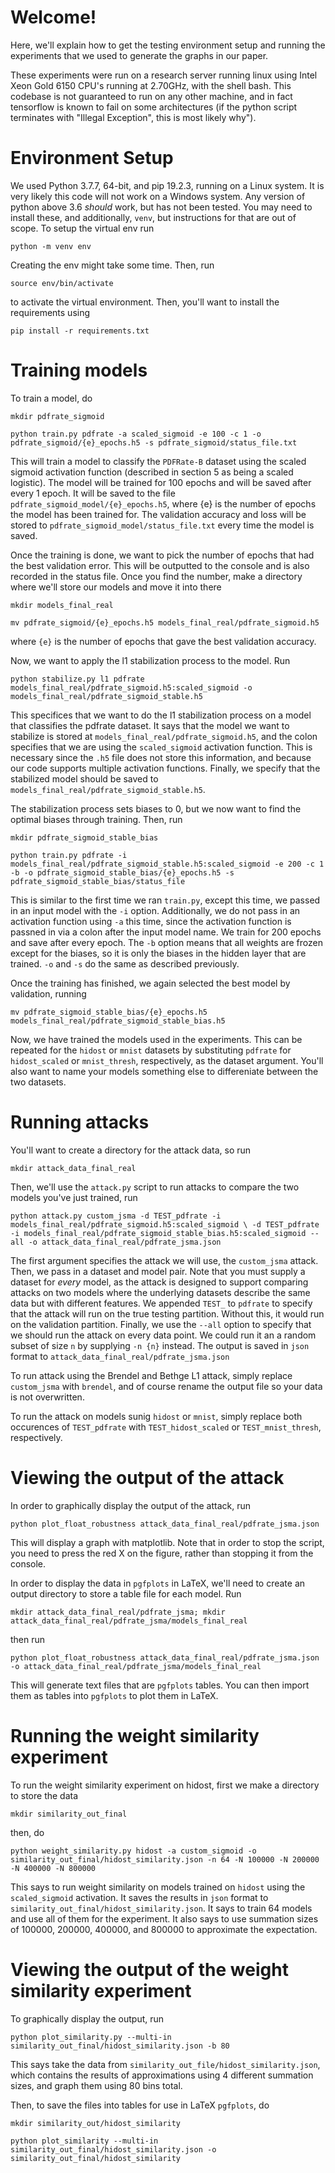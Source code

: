 # Welcome!
Here, we'll explain how to get the testing environment setup and running the experiments that we used to generate the graphs in our paper.

These experiments were run on a research server running linux using Intel Xeon Gold 6150 CPU's running at 2.70GHz, with the shell bash.
This codebase is not guaranteed to run on
any other machine, and in fact tensorflow is known to fail on some architectures (if the python script terminates with "Illegal Exception", this
is most likely why").

# Environment Setup
We used Python 3.7.7, 64-bit, and pip 19.2.3, running on a Linux system. It is very likely this code will not work on a Windows system.
Any version of python above 3.6 _should_ work, but has not been tested. You may need to install these, and
additionally, `venv`, but instructions for that are out of scope.
To setup the virtual env run

`python -m venv env`

Creating the env might take some time. Then, run

`source env/bin/activate`

to activate the virtual environment. Then, you'll want to install the requirements using

`pip install -r requirements.txt`

# Training models
To train a model, do

`mkdir pdfrate_sigmoid`

`python train.py pdfrate -a scaled_sigmoid -e 100 -c 1 -o pdfrate_sigmoid/{e}_epochs.h5 -s pdfrate_sigmoid/status_file.txt`

This will train a model to classify the `PDFRate-B` dataset using the scaled sigmoid activation function (described in section 5 as being a scaled logistic).
The model will be trained for 100 epochs and will be saved after every 1 epoch. It will be saved to the file `pdfrate_sigmoid_model/{e}_epochs.h5`, where {e}
is the number of epochs the model has been trained for. The validation accuracy and loss will be stored to `pdfrate_sigmoid_model/status_file.txt` every
time the model is saved.

Once the training is done, we want to pick the number of epochs that had the best validation error. This will be outputted to the console and is
also recorded in the status file. Once you find the number, make a directory where we'll store our models and move it into there

`mkdir models_final_real`

`mv pdfrate_sigmoid/{e}_epochs.h5 models_final_real/pdfrate_sigmoid.h5`

where `{e}` is the number of epochs that gave the best validation accuracy.

Now, we want to apply the l1 stabilization process to the model. Run

`python stabilize.py l1 pdfrate models_final_real/pdfrate_sigmoid.h5:scaled_sigmoid -o models_final_real/pdfrate_sigmoid_stable.h5`

This specifices that we want to do the l1 stabilization process on a model that classifies the pdfrate dataset. It says that the model we want to stabilize is stored at
`models_final_real/pdfrate_sigmoid.h5`, and the colon specifies that we are using the `scaled_sigmoid` activation function. This is necessary since the `.h5` file
does not store this information, and because our code supports multiple activation functions. Finally, we specify that the stabilized model should be saved to
`models_final_real/pdfrate_sigmoid_stable.h5`.

The stabilization process sets biases to 0, but we now want to find the optimal biases through training. Then, run

`mkdir pdfrate_sigmoid_stable_bias`

`python train.py pdfrate -i models_final_real/pdfrate_sigmoid_stable.h5:scaled_sigmoid -e 200 -c 1 -b -o pdfrate_sigmoid_stable_bias/{e}_epochs.h5 -s pdfrate_sigmoid_stable_bias/status_file`

This is similar to the first time we ran `train.py`, except this time, we passed in an input model with the `-i` option. Additionally, we do not pass in an activation
function using `-a` this time, since the activation function is passned in via a colon after the input model name. We train for 200 epochs and save after every epoch. The `-b` option means that all weights are frozen except for the biases, so it is only the biases in the hidden layer that are trained. `-o` and `-s` do the same as described previously.

Once the training has finished, we again selected the best model by validation, running

`mv pdfrate_sigmoid_stable_bias/{e}_epochs.h5 models_final_real/pdfrate_sigmoid_stable_bias.h5`

Now, we have trained the models used in the experiments. This can be repeated for the `hidost` or `mnist` datasets by substituting `pdfrate` for
`hidost_scaled` or `mnist_thresh`, respectively, as the dataset argument.
You'll also want to name your models something else to differeniate between the two datasets.

# Running attacks

You'll want to create a directory for the attack data, so run

`mkdir attack_data_final_real`

Then, we'll use the `attack.py` script to run attacks to compare the two models you've just trained, run

`python attack.py custom_jsma -d TEST_pdfrate -i models_final_real/pdfrate_sigmoid.h5:scaled_sigmoid \
     -d TEST_pdfrate -i models_final_real/pdfrate_sigmoid_stable_bias.h5:scaled_sigmoid
     --all -o attack_data_final_real/pdfrate_jsma.json` 

The first argument specifies the attack we will use, the `custom_jsma` attack. Then, we pass in a dataset and model pair. Note that you must supply
a dataset for *every* model, as the attack is designed to support comparing attacks on two models where the underlying datasets describe the same data
but with different features. We appended `TEST_` to `pdfrate` to specify that the attack will run on the true testing partition.
Without this, it would run on the validation partition. Finally, we use the `--all` option to specify that we should run the attack on every data point.
We could run it an a random subset of size `n` by supplying `-n {n}` instead. The output is saved in `json` format to `attack_data_final_real/pdfrate_jsma.json`

To run attack using the Brendel and Bethge L1 attack, simply replace `custom_jsma` with `brendel`, and of course rename the output file so your data is not overwritten.

To run the attack on models sunig `hidost` or `mnist`, simply replace both occurences of `TEST_pdfrate` with `TEST_hidost_scaled` or `TEST_mnist_thresh`, respectively.

# Viewing the output of the attack

In order to graphically display the output of the attack, run

`python plot_float_robustness attack_data_final_real/pdfrate_jsma.json`

This will display a graph with matplotlib. Note that in order to stop the script, you need to press the red X on the figure, rather than stopping it from the console.

In order to display the data in `pgfplots` in LaTeX, we'll need to create an output directory to store a table file for each model. Run

`mkdir attack_data_final_real/pdfrate_jsma; mkdir attack_data_final_real/pdfrate_jsma/models_final_real`

then run

`python plot_float_robustness attack_data_final_real/pdfrate_jsma.json -o attack_data_final_real/pdfrate_jsma/models_final_real`

This will generate text files that are `pgfplots` tables. You can then import them as tables into `pgfplots` to plot them in LaTeX.

# Running the weight similarity experiment

To run the weight similarity experiment on hidost, first we make a directory to store the data

`mkdir similarity_out_final`

then, do

`python weight_similarity.py hidost -a custom_sigmoid -o similarity_out_final/hidost_similarity.json -n 64 -N 100000 -N 200000 -N 400000 -N 800000`

This says to run weight similarity on models trained on `hidost` using the `scaled_sigmoid` activation. It saves the results in `json` format to `similarity_out_final/hidost_similarity.json`. It says to train 64 models and use all of them for the experiment. It also says to use summation sizes of 100000, 200000, 400000, and 800000 to approximate the expectation.

# Viewing the output of the weight similarity experiment

To graphically display the output, run

`python plot_similarity.py --multi-in similarity_out_final/hidost_similarity.json -b 80`

This says take the data from `similarity_out_file/hidost_similarity.json`, which contains the results of approximations using 4 different summation sizes,
and graph them using 80 bins total.

Then, to save the files into tables for use in LaTeX `pgfplots`, do

`mkdir similarity_out/hidost_similarity`

`python plot_similarity --multi-in similarity_out_final/hidost_similarity.json -o similarity_out_final/hidost_similarity`












